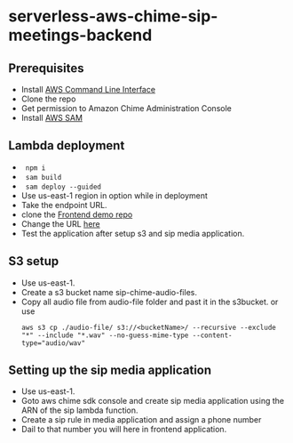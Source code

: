 # serverless-aws-chime-sip-meetings-backend


Prerequisites
--------------
- Install [AWS Command Line Interface](https://aws.amazon.com/cli/)
- Clone the repo
- Get permission to Amazon Chime Administration Console
- Install [AWS SAM](https://docs.aws.amazon.com/serverless-application-model/latest/developerguide/install-sam-cli.html)

Lambda deployment
------------------

- ```  npm i   ```
- ```  sam build   ```
- ```  sam deploy --guided   ```
- Use us-east-1 region in option while in deployment
- Take the endpoint URL.
- clone the [Frontend demo repo](https://github.com/WebRTCventures/simple-chime-frontend)
- Change the URL [here](https://github.com/WebRTCventures/simple-chime-frontend/blob/main/src/App.js#L165)
- Test the application after setup s3 and sip media application.

S3 setup
--------
- Use us-east-1.
- Create a s3 bucket name sip-chime-audio-files.
- Copy all audio file from audio-file folder and past it in the s3bucket. or use
    ```
    aws s3 cp ./audio-file/ s3://<bucketName>/ --recursive --exclude "*" --include "*.wav" --no-guess-mime-type --content-type="audio/wav" 
    ```

Setting up the sip media application
------------------------------
- Use us-east-1.
- Goto aws chime sdk console and create sip media application using the ARN of the sip lambda function.
- Create a sip rule in media application and assign a phone number
- Dail to that number you will here in frontend application.


